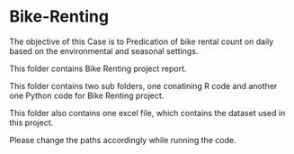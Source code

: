 # Bike-Renting
The objective of this Case is to Predication of bike rental count on daily based on the  environmental and seasonal settings. 

This folder contains Bike Renting project report.

This folder contains two sub folders, one conatining R code and another one Python code for Bike Renting project.

This folder also contains one excel file, which contains the dataset used in this project.

Please change the paths accordingly while running the code.
